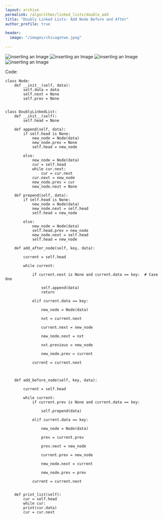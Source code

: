 ```yaml
---
layout: archive
permalink: /algorithms/linked_lists/double_add
title: "Doubly Linked Lists- Add Node Before and After"
author_profile: true

header:
  image: "/images/chicagotwo.jpeg"
  
---
```


![inserting an Image](/images/Linked_Lists/double/add/Page1.jpg)
![inserting an Image](/images/Linked_Lists/double/add/Page2.jpg)
![inserting an Image](/images/Linked_Lists/double/add/Page3.jpg)
![inserting an Image](/images/Linked_Lists/double/add/Page4.jpg)

Code:

    class Node:
        def __init__(self, data):
            self.data = data 
            self.next = None
            self.prev = None


    class DoublyLinkedList:
        def __init__(self):
            self.head = None

        def append(self, data):
            if self.head is None:
                new_node = Node(data)
                new_node.prev = None
                self.head = new_node 

            else:
                new_node = Node(data)
                cur = self.head 
                while cur.next:
                    cur = cur.next 
                cur.next = new_node 
                new_node.prev = cur 
                new_node.next = None

        def prepend(self, data):
            if self.head is None:
                new_node = Node(data)
                new_node.next = self.head
                self.head = new_node

            else:
                new_node = Node(data)
                self.head.prev = new_node
                new_node.next = self.head
                self.head = new_node

        def add_after_node(self, key, data):

            current = self.head

            while current:

                if current.next is None and current.data == key:  # Case One

                    self.append(data)
                    return

                elif current.data == key:

                    new_node = Node(data)

                    nxt = current.next 

                    current.next = new_node

                    new_node.next = nxt

                    nxt.previous = new_node

                    new_node.prev = current

                current = current.next



        def add_before_node(self, key, data):

            current = self.head 

            while current:
                if current.prev is None and current.data == key:

                    self.prepend(data)

                elif current.data == key:

                    new_node = Node(data)

                    prev = current.prev

                    prev.next = new_node

                    current.prev = new_node

                    new_node.next = current

                    new_node.prev = prev

                current = current.next


        def print_list(self):
            cur = self.head 
            while cur:
            print(cur.data)
            cur = cur.next